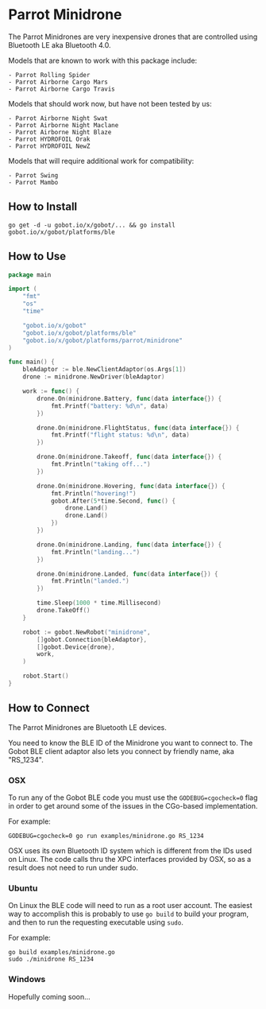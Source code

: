 # Parrot Minidrone

The Parrot Minidrones are very inexpensive drones that are controlled using Bluetooth LE aka Bluetooth 4.0.

Models that are known to work with this package include:

	- Parrot Rolling Spider
	- Parrot Airborne Cargo Mars
	- Parrot Airborne Cargo Travis

Models that should work now, but have not been tested by us:

	- Parrot Airborne Night Swat
	- Parrot Airborne Night Maclane
	- Parrot Airborne Night Blaze
	- Parrot HYDROFOIL Orak
	- Parrot HYDROFOIL NewZ

Models that will require additional work for compatibility:

	- Parrot Swing
	- Parrot Mambo

## How to Install
```
go get -d -u gobot.io/x/gobot/... && go install gobot.io/x/gobot/platforms/ble
```

## How to Use
```go
package main

import (
	"fmt"
	"os"
	"time"

	"gobot.io/x/gobot"
	"gobot.io/x/gobot/platforms/ble"
	"gobot.io/x/gobot/platforms/parrot/minidrone"
)

func main() {
	bleAdaptor := ble.NewClientAdaptor(os.Args[1])
	drone := minidrone.NewDriver(bleAdaptor)

	work := func() {
		drone.On(minidrone.Battery, func(data interface{}) {
			fmt.Printf("battery: %d\n", data)
		})

		drone.On(minidrone.FlightStatus, func(data interface{}) {
			fmt.Printf("flight status: %d\n", data)
		})

		drone.On(minidrone.Takeoff, func(data interface{}) {
			fmt.Println("taking off...")
		})

		drone.On(minidrone.Hovering, func(data interface{}) {
			fmt.Println("hovering!")
			gobot.After(5*time.Second, func() {
				drone.Land()
				drone.Land()
			})
		})

		drone.On(minidrone.Landing, func(data interface{}) {
			fmt.Println("landing...")
		})

		drone.On(minidrone.Landed, func(data interface{}) {
			fmt.Println("landed.")
		})

		time.Sleep(1000 * time.Millisecond)
		drone.TakeOff()
	}

	robot := gobot.NewRobot("minidrone",
		[]gobot.Connection{bleAdaptor},
		[]gobot.Device{drone},
		work,
	)

	robot.Start()
}
```

## How to Connect

The Parrot Minidrones are Bluetooth LE devices.

You need to know the BLE ID of the Minidrone you want to connect to. The Gobot BLE client adaptor also lets you connect by friendly name, aka "RS_1234".

### OSX

To run any of the Gobot BLE code you must use the `GODEBUG=cgocheck=0` flag in order to get around some of the issues in the CGo-based implementation.

For example:

    GODEBUG=cgocheck=0 go run examples/minidrone.go RS_1234

OSX uses its own Bluetooth ID system which is different from the IDs used on Linux. The code calls thru the XPC interfaces provided by OSX, so as a result does not need to run under sudo.

### Ubuntu

On Linux the BLE code will need to run as a root user account. The easiest way to accomplish this is probably to use `go build` to build your program, and then to run the requesting executable using `sudo`.

For example:

    go build examples/minidrone.go
    sudo ./minidrone RS_1234

### Windows

Hopefully coming soon...
